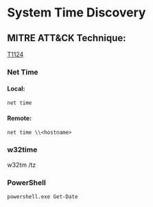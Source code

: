 # System Time Discovery

## MITRE ATT&CK Technique:
[T1124](https://attack.mitre.org/wiki/Technique/T1124)

### Net Time


#### Local:

    net time

#### Remote:

    net time \\<hostname>

### w32time

   w32tm /tz

### PowerShell

    powershell.exe Get-Date
